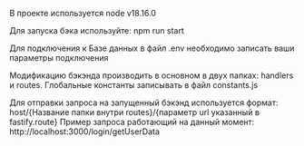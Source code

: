 В проекте используется node v18.16.0

Для запуска бэка используйте:
    npm run start

Для подключения к Базе данных в файл .env необходимо записать ваши параметры подключения

Модификацию бэкэнда производить в основном в двух папках: handlers и routes.
Глобальные константы записывать в файл constants.js

Для отправки запроса на запущенный бэкэнд используется формат:
    host/{Название папки внутри routes}/{параметр url указанный в fastify.route}
Пример запроса работающий на данный момент:
    http://localhost:3000/login/getUserData